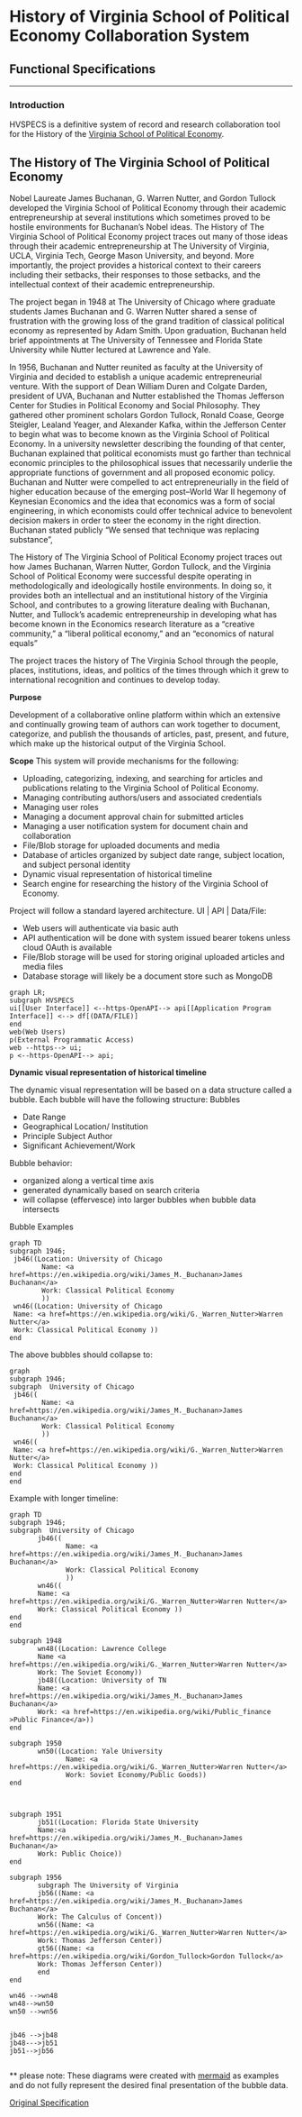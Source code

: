 # History of Virginia School of Political Economy Collaboration System
## Functional Specifications

---


### Introduction

HVSPECS is a definitive system of record and research collaboration tool for the History of the [Virginia School of Political Economy](https://en.wikipedia.org/wiki/Virginia_school_of_political_economy).

## The History of The Virginia School of Political Economy

Nobel Laureate James Buchanan, G. Warren Nutter, and Gordon Tullock developed the Virginia School of Political Economy through their academic entrepreneurship at several institutions which sometimes proved to be hostile environments for Buchanan’s Nobel ideas.  The History of The Virginia School of Political Economy project traces out many of those ideas through their academic entrepreneurship at The University of Virginia, UCLA, Virginia Tech, George Mason University, and beyond. More importantly, the project provides a historical context to their careers including their setbacks, their responses to those setbacks, and the intellectual context of their academic entrepreneurship.

The project began in 1948 at The University of Chicago where graduate students James Buchanan and G. Warren Nutter shared a sense of frustration with the growing loss of the grand tradition of classical political economy as represented by Adam Smith. Upon graduation, Buchanan held brief appointments at The University of Tennessee and Florida State University while Nutter lectured at  Lawrence and Yale.

In 1956, Buchanan and Nutter reunited as faculty at the University of Virginia and  decided to establish a unique academic entrepreneurial venture. With the support of Dean William Duren and Colgate Darden, president of UVA, Buchanan and Nutter established the Thomas Jefferson Center for Studies in Political Economy and Social Philosophy. They gathered other prominent scholars Gordon Tullock, Ronald Coase, George Steigler, Lealand Yeager, and Alexander Kafka, within the Jefferson Center to begin what was to become known as the Virginia School of Political Economy. In a university newsletter describing the founding of that center, Buchanan explained  that political economists must go farther than technical economic principles to the philosophical issues that necessarily underlie the appropriate functions of government and all proposed economic policy.
Buchanan and Nutter were compelled to act entrepreneurially in the field of higher education because of the emerging post–World War II hegemony of Keynesian Economics and the idea that economics was a form of social engineering, in which economists could offer technical advice to benevolent decision makers in order to steer the economy in the right direction.  Buchanan stated publicly “We sensed that technique was replacing substance”,

The History of The Virginia School of Political Economy project traces out how James Buchanan, Warren Nutter, Gordon Tullock, and the Virginia School of Political Economy were successful despite operating in methodologically and ideologically hostile environments. In doing so, it provides both an intellectual and an institutional history of the Virginia School, and contributes to a growing literature dealing with Buchanan, Nutter, and Tullock’s academic entrepreneurship in developing what has become known in the Economics research literature as a “creative community,” a “liberal political economy,” and an “economics of natural equals”

The project traces the history of The Virginia School through the people, places, institutions, ideas, and politics of the times through which it grew to international recognition and continues to develop today.  

**Purpose**

Development of a collaborative online platform within which an extensive and continually growing team of authors can work together to document, categorize, and publish the thousands of articles, past, present, and future, which make up the historical output of the Virginia School. 

**Scope**
This system will provide mechanisms for the following:
- Uploading, categorizing, indexing, and searching for articles and publications relating to the Virginia School of Political Economy.  
- Managing contributing authors/users and associated credentials
- Managing user roles
- Managing a document approval chain for submitted articles
- Managing a user notification system for document chain and collaboration
- File/Blob storage for uploaded documents and media
- Database of articles organized by subject date range, subject location, and subject personal identity
- Dynamic visual representation of historical timeline
- Search engine for researching the history of the Virginia School of Economy.

Project will follow a standard layered architecture.  UI | API | Data/File:

- Web users will authenticate via basic auth
- API authentication will be done with system issued bearer tokens unless cloud OAuth is available
- File/Blob storage will be used for storing original uploaded articles and media files
- Database storage will likely be a document store such as MongoDB

```mermaid
graph LR;
subgraph HVSPECS
ui[[User Interface]] <--https-OpenAPI--> api[[Application Program Interface]] <--> df[(DATA/FILE)]
end
web(Web Users)
p(External Programmatic Access)
web --https--> ui;
p <--https-OpenAPI--> api;
```

**Dynamic visual representation of historical timeline**

The dynamic visual representation will be based on a data structure called a bubble.  Each bubble will have the following structure:
Bubbles
- Date Range
- Geographical Location/ Institution
- Principle Subject Author
- Significant Achievement/Work

Bubble behavior:
- organized along a vertical time axis
- generated dynamically based on search criteria
- will collapse (effervesce) into larger bubbles when bubble data intersects

Bubble Examples
```mermaid
graph TD
subgraph 1946;
 jb46((Location: University of Chicago
        Name: <a href=https://en.wikipedia.org/wiki/James_M._Buchanan>James Buchanan</a>
        Work: Classical Political Economy
        ))
 wn46((Location: University of Chicago
 Name: <a href=https://en.wikipedia.org/wiki/G._Warren_Nutter>Warren Nutter</a>
 Work: Classical Political Economy ))
end
```
The above bubbles should collapse to:
```mermaid
graph 
subgraph 1946;
subgraph  University of Chicago
 jb46((
        Name: <a href=https://en.wikipedia.org/wiki/James_M._Buchanan>James Buchanan</a>
        Work: Classical Political Economy
        ))
 wn46((
 Name: <a href=https://en.wikipedia.org/wiki/G._Warren_Nutter>Warren Nutter</a>
 Work: Classical Political Economy ))
end
end

```
Example with longer timeline:

```mermaid
graph TD
subgraph 1946;
subgraph  University of Chicago
       jb46((
              Name: <a href=https://en.wikipedia.org/wiki/James_M._Buchanan>James Buchanan</a>
              Work: Classical Political Economy
              ))
       wn46((
       Name: <a href=https://en.wikipedia.org/wiki/G._Warren_Nutter>Warren Nutter</a>
       Work: Classical Political Economy ))
end
end

subgraph 1948
       wn48((Location: Lawrence College
       Name <a href=https://en.wikipedia.org/wiki/G._Warren_Nutter>Warren Nutter</a>
       Work: The Soviet Economy))
       jb48((Location: University of TN
       Name: <a href=https://en.wikipedia.org/wiki/James_M._Buchanan>James Buchanan</a>
       Work: <a href=https://en.wikipedia.org/wiki/Public_finance >Public Finance</a>))
end

subgraph 1950
       wn50((Location: Yale University
              Name: <a href=https://en.wikipedia.org/wiki/G._Warren_Nutter>Warren Nutter</a>
              Work: Soviet Economy/Public Goods))
end



subgraph 1951
       jb51((Location: Florida State University
       Name:<a href=https://en.wikipedia.org/wiki/James_M._Buchanan>James Buchanan</a> 
       Work: Public Choice))
end

subgraph 1956
       subgraph The University of Virginia
       jb56((Name: <a href=https://en.wikipedia.org/wiki/James_M._Buchanan>James Buchanan</a> 
       Work: The Calculus of Concent))
       wn56((Name: <a href=https://en.wikipedia.org/wiki/G._Warren_Nutter>Warren Nutter</a>
       Work: Thomas Jefferson Center))
       gt56((Name: <a href=https://en.wikipedia.org/wiki/Gordon_Tullock>Gordon Tullock</a>
       Work: Thomas Jefferson Center))
       end
end

wn46 -->wn48
wn48-->wn50
wn50 -->wn56


jb46 -->jb48
jb48--->jb51
jb51-->jb56


```
** please note:
These diagrams were created with [mermaid](https://mermaid.js.org/) as examples and do not fully represent the desired final presentation of the bubble data.

[Original Specification](images/original_spec.jpg)
